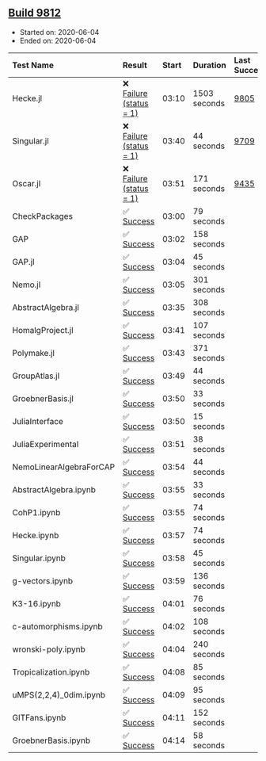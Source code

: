 ## [Build 9812](https://oscarci.mathematik.uni-kl.de/job/oscar/9812/)

* Started on: 2020-06-04
* Ended on: 2020-06-04

| Test Name    | Result | Start | Duration | Last Success | First Failure |
|:-------------|:-------|:------|:---------|:-------------|:--------------|
| Hecke.jl | ❌ [Failure (status = 1)](https://oscarci.mathematik.uni-kl.de/job/oscar/9812/artifact/logs/build-9812/Hecke.jl.log) | 03:10 | 1503 seconds | [9805](https://oscarci.mathematik.uni-kl.de/job/oscar/9805/) | [9806](https://oscarci.mathematik.uni-kl.de/job/oscar/9806/) |
| Singular.jl | ❌ [Failure (status = 1)](https://oscarci.mathematik.uni-kl.de/job/oscar/9812/artifact/logs/build-9812/Singular.jl.log) | 03:40 | 44 seconds | [9709](https://oscarci.mathematik.uni-kl.de/job/oscar/9709/) | [9710](https://oscarci.mathematik.uni-kl.de/job/oscar/9710/) |
| Oscar.jl | ❌ [Failure (status = 1)](https://oscarci.mathematik.uni-kl.de/job/oscar/9812/artifact/logs/build-9812/Oscar.jl.log) | 03:51 | 171 seconds | [9435](https://oscarci.mathematik.uni-kl.de/job/oscar/9435/) | [9436](https://oscarci.mathematik.uni-kl.de/job/oscar/9436/) |
| CheckPackages | ✅ [Success](https://oscarci.mathematik.uni-kl.de/job/oscar/9812/artifact/logs/build-9812/CheckPackages.log) | 03:00 | 79 seconds |  |  |
| GAP | ✅ [Success](https://oscarci.mathematik.uni-kl.de/job/oscar/9812/artifact/logs/build-9812/GAP.log) | 03:02 | 158 seconds |  |  |
| GAP.jl | ✅ [Success](https://oscarci.mathematik.uni-kl.de/job/oscar/9812/artifact/logs/build-9812/GAP.jl.log) | 03:04 | 45 seconds |  |  |
| Nemo.jl | ✅ [Success](https://oscarci.mathematik.uni-kl.de/job/oscar/9812/artifact/logs/build-9812/Nemo.jl.log) | 03:05 | 301 seconds |  |  |
| AbstractAlgebra.jl | ✅ [Success](https://oscarci.mathematik.uni-kl.de/job/oscar/9812/artifact/logs/build-9812/AbstractAlgebra.jl.log) | 03:35 | 308 seconds |  |  |
| HomalgProject.jl | ✅ [Success](https://oscarci.mathematik.uni-kl.de/job/oscar/9812/artifact/logs/build-9812/HomalgProject.jl.log) | 03:41 | 107 seconds |  |  |
| Polymake.jl | ✅ [Success](https://oscarci.mathematik.uni-kl.de/job/oscar/9812/artifact/logs/build-9812/Polymake.jl.log) | 03:43 | 371 seconds |  |  |
| GroupAtlas.jl | ✅ [Success](https://oscarci.mathematik.uni-kl.de/job/oscar/9812/artifact/logs/build-9812/GroupAtlas.jl.log) | 03:49 | 44 seconds |  |  |
| GroebnerBasis.jl | ✅ [Success](https://oscarci.mathematik.uni-kl.de/job/oscar/9812/artifact/logs/build-9812/GroebnerBasis.jl.log) | 03:50 | 33 seconds |  |  |
| JuliaInterface | ✅ [Success](https://oscarci.mathematik.uni-kl.de/job/oscar/9812/artifact/logs/build-9812/JuliaInterface.log) | 03:50 | 15 seconds |  |  |
| JuliaExperimental | ✅ [Success](https://oscarci.mathematik.uni-kl.de/job/oscar/9812/artifact/logs/build-9812/JuliaExperimental.log) | 03:51 | 38 seconds |  |  |
| NemoLinearAlgebraForCAP | ✅ [Success](https://oscarci.mathematik.uni-kl.de/job/oscar/9812/artifact/logs/build-9812/NemoLinearAlgebraForCAP.log) | 03:54 | 44 seconds |  |  |
| AbstractAlgebra.ipynb | ✅ [Success](https://oscarci.mathematik.uni-kl.de/job/oscar/9812/artifact/logs/build-9812/AbstractAlgebra.ipynb.log) | 03:55 | 33 seconds |  |  |
| CohP1.ipynb | ✅ [Success](https://oscarci.mathematik.uni-kl.de/job/oscar/9812/artifact/logs/build-9812/CohP1.ipynb.log) | 03:55 | 74 seconds |  |  |
| Hecke.ipynb | ✅ [Success](https://oscarci.mathematik.uni-kl.de/job/oscar/9812/artifact/logs/build-9812/Hecke.ipynb.log) | 03:57 | 74 seconds |  |  |
| Singular.ipynb | ✅ [Success](https://oscarci.mathematik.uni-kl.de/job/oscar/9812/artifact/logs/build-9812/Singular.ipynb.log) | 03:58 | 45 seconds |  |  |
| g-vectors.ipynb | ✅ [Success](https://oscarci.mathematik.uni-kl.de/job/oscar/9812/artifact/logs/build-9812/g-vectors.ipynb.log) | 03:59 | 136 seconds |  |  |
| K3-16.ipynb | ✅ [Success](https://oscarci.mathematik.uni-kl.de/job/oscar/9812/artifact/logs/build-9812/K3-16.ipynb.log) | 04:01 | 76 seconds |  |  |
| c-automorphisms.ipynb | ✅ [Success](https://oscarci.mathematik.uni-kl.de/job/oscar/9812/artifact/logs/build-9812/c-automorphisms.ipynb.log) | 04:02 | 108 seconds |  |  |
| wronski-poly.ipynb | ✅ [Success](https://oscarci.mathematik.uni-kl.de/job/oscar/9812/artifact/logs/build-9812/wronski-poly.ipynb.log) | 04:04 | 240 seconds |  |  |
| Tropicalization.ipynb | ✅ [Success](https://oscarci.mathematik.uni-kl.de/job/oscar/9812/artifact/logs/build-9812/Tropicalization.ipynb.log) | 04:08 | 85 seconds |  |  |
| uMPS(2,2,4)_0dim.ipynb | ✅ [Success](https://oscarci.mathematik.uni-kl.de/job/oscar/9812/artifact/logs/build-9812/uMPS-2-2-4-_0dim.ipynb.log) | 04:09 | 95 seconds |  |  |
| GITFans.ipynb | ✅ [Success](https://oscarci.mathematik.uni-kl.de/job/oscar/9812/artifact/logs/build-9812/GITFans.ipynb.log) | 04:11 | 152 seconds |  |  |
| GroebnerBasis.ipynb | ✅ [Success](https://oscarci.mathematik.uni-kl.de/job/oscar/9812/artifact/logs/build-9812/GroebnerBasis.ipynb.log) | 04:14 | 58 seconds |  |  |

